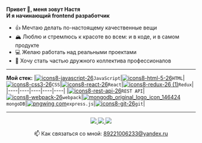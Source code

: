 

**Привет 👋, меня зовут Настя  
И я начинающий frontend разработчик**
* 👍 Мечтаю делать по-настоящему качественные вещи
* 🏔️ Люблю и стремлюсь к красоте во всем: и в коде, и в самом продукте
* 💻 Желаю работать над реальными проектами
* 🤝 Хочу стать частью дружного коллектива профессионалов


***

**Мой стек:**
|<a target="_blank" rel="noopener noreferrer" href="https://user-images.githubusercontent.com/70646350/119318720-4f788180-bc82-11eb-87ff-8201ce9d61c8.png"><img src="https://user-images.githubusercontent.com/70646350/119318720-4f788180-bc82-11eb-87ff-8201ce9d61c8.png" alt="icons8-javascript-26" style="max-width: 100%;"></a>`JavaScript`|<a target="_blank" rel="noopener noreferrer" href="https://user-images.githubusercontent.com/70646350/119315541-9cf2ef80-bc7e-11eb-8f46-ef3766162ab6.png"><img src="https://user-images.githubusercontent.com/70646350/119315541-9cf2ef80-bc7e-11eb-8f46-ef3766162ab6.png" alt="icons8-html-5-26" style="max-width: 100%;"></a>`HTML`|<a target="_blank" rel="noopener noreferrer" href="https://user-images.githubusercontent.com/70646350/119316006-1be82800-bc7f-11eb-8166-910c027cd18f.png"><img src="https://user-images.githubusercontent.com/70646350/119316006-1be82800-bc7f-11eb-8166-910c027cd18f.png" alt="icons8-css3-26" style="max-width: 100%;"></a>`CSS`|<a target="_blank" rel="noopener noreferrer" href="https://user-images.githubusercontent.com/70646350/119316439-a0d34180-bc7f-11eb-9a36-e79d2b093d69.png"><img src="https://user-images.githubusercontent.com/70646350/119316439-a0d34180-bc7f-11eb-9a36-e79d2b093d69.png" alt="icons8-react-26" style="max-width: 100%;"></a>`React`|<a target="_blank" rel="noopener noreferrer" href="https://user-images.githubusercontent.com/70646350/119320405-38d32a00-bc84-11eb-9167-cf416e0a7dd8.png"><img src="https://user-images.githubusercontent.com/70646350/119320405-38d32a00-bc84-11eb-9167-cf416e0a7dd8.png" alt="icons8-redux-26 (1)" style="max-width: 100%;"></a>`Redux`|
|----|----|----|----|----|
|<a target="_blank" rel="noopener noreferrer" href="https://user-images.githubusercontent.com/70646350/119323556-7e452680-bc87-11eb-9cd2-fc2293869858.png"><img src="https://user-images.githubusercontent.com/70646350/119323556-7e452680-bc87-11eb-9cd2-fc2293869858.png" alt="icons8-rest-api-26" style="max-width: 100%;"></a>`REST API`|<a target="_blank" rel="noopener noreferrer" href="https://user-images.githubusercontent.com/70646350/119315153-38d02b80-bc7e-11eb-8198-9f3eb058edef.png"><img src="https://user-images.githubusercontent.com/70646350/119315153-38d02b80-bc7e-11eb-8198-9f3eb058edef.png" alt="icons8-webpack-26" style="max-width: 100%;"></a>`webpack`|<a target="_blank" rel="noopener noreferrer" href="https://user-images.githubusercontent.com/70646350/119320033-ceba8500-bc83-11eb-9455-537f415c9fe1.png"><img src="https://user-images.githubusercontent.com/70646350/119320033-ceba8500-bc83-11eb-9455-537f415c9fe1.png" alt="mongodb_original_logo_icon_146424" style="max-width: 100%;"></a>`mongoDB`|<a target="_blank" rel="noopener noreferrer" href="https://user-images.githubusercontent.com/70646350/119322690-8bade100-bc86-11eb-9660-cbfee5afd4a5.png"><img src="https://user-images.githubusercontent.com/70646350/119322690-8bade100-bc86-11eb-9660-cbfee5afd4a5.png" alt="pngwing com" style="max-width: 100%;"></a>`express.js`|<a target="_blank" rel="noopener noreferrer" href="https://user-images.githubusercontent.com/70646350/119321913-cc592a80-bc85-11eb-9540-8605bd48f3f7.png"><img src="https://user-images.githubusercontent.com/70646350/119321913-cc592a80-bc85-11eb-9540-8605bd48f3f7.png" alt="icons8-git-26" style="max-width: 100%;"></a>`git`|

***

<p align='center'>
   <a href="https://t.me/Karepanova_A">
       <img src="https://img.shields.io/badge/Telegram-2CA5E0?style=for-the-badge&logo=telegram&logoColor=white"/>
   </a>
   <a href="https://www.instagram.com/invites/contact/?i=p7c16bz4t2qo&utm_content=18a9tw9">
       <img src="https://img.shields.io/badge/Instagram-E4405F?style=for-the-badge&logo=instagram&logoColor=white"/>
   </a>
   <a href="https://vk.com/karepanova1988">
       <img src="https://img.shields.io/badge/вконтакте-%232E87FB.svg?&style=for-the-badge&logo=vk&logoColor=white"/>
   </a>
   
<p align='center'>
   📫 Как связаться со мной: <a href='mailto:89221006233@yandex.ru'>89221006233@yandex.ru</a>
</p>
